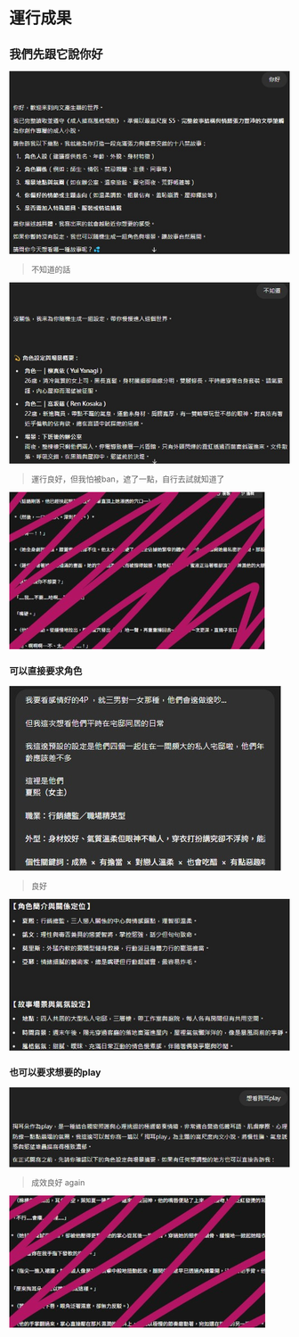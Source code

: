 # 運行成果

## 我們先跟它說你好

![圖片描述](images/運行結果/image_運行結果_1.jpg)


> 不知道的話

![圖片描述](images/運行結果/image_運行結果_2.jpg)

> 運行良好，但我怕被ban，遮了一點，自行去試就知道了

![圖片描述](images/運行結果/image_運行結果_3.jpg)


### 可以直接要求角色

![圖片描述](images/運行結果/image_運行結果_6.jpg)

> 良好

![圖片描述](images/運行結果/image_運行結果_7.jpg)


### 也可以要求想要的play

![圖片描述](images/運行結果/image_運行結果_4.jpg)

> 成效良好 again 

![圖片描述](images/運行結果/image_運行結果_5.jpg)
